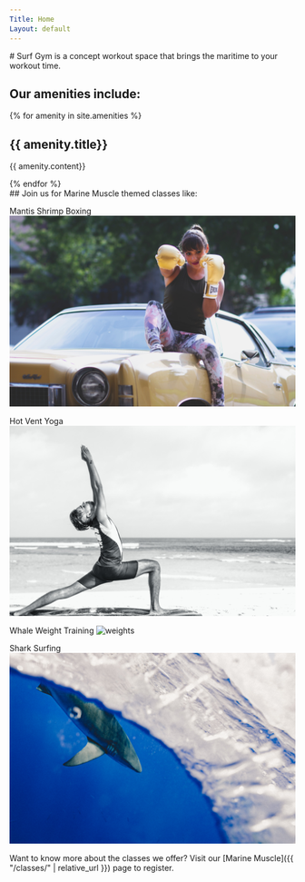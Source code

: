 ```yaml
---
Title: Home
Layout: default
---
```

<div class="content-left" markdown="1">
# Surf Gym is a concept workout space that brings the maritime to your workout time.

## Our amenities include:
{% for amenity in site.amenities %}
<h2>{{ amenity.title}}</h2>
<p>{{ amenity.content}}</p>
{% endfor %}


</div>

<div class="img-right" markdown="1">
## Join us for Marine Muscle themed classes like:

Mantis Shrimp Boxing
![boxing](/assets/images/boxing.jpg)

Hot Vent Yoga
![beach yoga](/assets/images/beach_yoga.jpg)

Whale Weight Training
![weights](/assets/images/weights.jpg)

Shark Surfing
![shark waves](/assets/images/shark_waves.jpg)


</div>

Want to know more about the classes we offer? Visit our [Marine Muscle]({{ "/classes/" | relative_url }}) page to register.

<div class="clearfix"></div>
